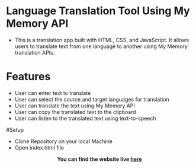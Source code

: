 # Language Translation Tool Using My Memory API

- This is a translation app built with HTML, CSS, and JavaScript. It allows users to translate text from one language to another using My Memory translation APIs.
# Features

- User can enter text to translate
- User can select the source and target languages for translation
- User can translate the text using My Memory API
- User can copy the translated text to the clipboard
- User can listen to the translated text using text-to-speech

#Setup
- Clone Repository on your local Machine
- Open index.html file

**<p align='center'>You can find the website live <a href="https://multiplelanguagetranslator.netlify.app/">here</a></p>**
